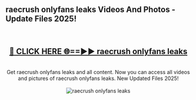 <h2>raecrush onlyfans leaks Videos And Photos - Update Files 2025!</h2>
<br>
<div align="center">
<h2><a href="https://linkcuts.com/hfmhzwbr" rel="nofollow">🔴 CLICK HERE 🌐==►► raecrush onlyfans leaks</a></h2>
<br>
Get raecrush onlyfans leaks and all content. Now you can access all videos and pictures of raecrush onlyfans leaks. New Updated Files 2025!
<br>
<br>
<a href="https://linkcuts.com/hfmhzwbr" rel="nofollow" data-target="animated-image.originalLink"><img src="https://i.ibb.co.com/WyWwxjT/player-gif2.gif" alt="raecrush onlyfans leaks" style="max-width: 100%; display: inline-block;" data-target="animated-image.originalImage"></a>
</div>
<br>